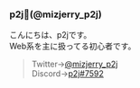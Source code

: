 ### p2j📛(@mizjerry_p2j)
こんにちは、p2jです。<br>Web系を主に扱ってる初心者です。<br>
> Twitter→<a href="https://twitter.com/mizjerry_p2j">@mizjerry_p2j</a><br>
> Discord→<a href="https://discord.com/users/832219200641564723">p2j#7592</a>
